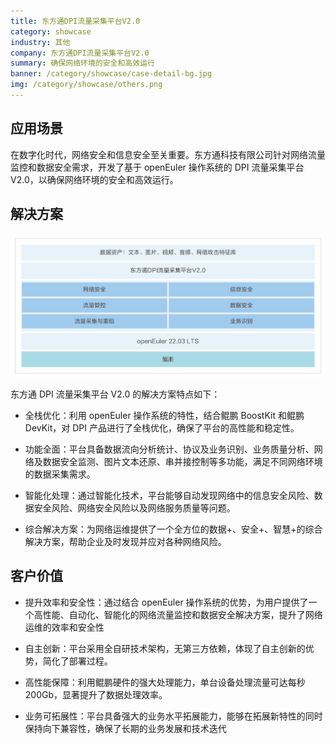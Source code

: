 ```yaml
---
title: 东方通DPI流量采集平台V2.0
category: showcase
industry: 其他
company: 东方通DPI流量采集平台V2.0
summary: 确保网络环境的安全和高效运行
banner: /category/showcase/case-detail-bg.jpg
img: /category/showcase/others.png
---
```


## 应用场景

在数字化时代，网络安全和信息安全至关重要。东方通科技有限公司针对网络流量监控和数据安全需求，开发了基于 openEuler 操作系统的 DPI 流量采集平台 V2.0，以确保网络环境的安全和高效运行。

## 解决方案

<img src="./qilin.png" width="1000" >

东方通 DPI 流量采集平台 V2.0 的解决方案特点如下：

- 全栈优化：利用 openEuler 操作系统的特性，结合鲲鹏 BoostKit 和鲲鹏 DevKit，对 DPI 产品进行了全栈优化，确保了平台的高性能和稳定性。

- 功能全面：平台具备数据流向分析统计、协议及业务识别、业务质量分析、网络及数据安全监测、图片文本还原、串并接控制等多功能，满足不同网络环境的数据采集需求。

- 智能化处理：通过智能化技术，平台能够自动发现网络中的信息安全风险、数据安全风险、网络安全风险以及网络服务质量等问题。

- 综合解决方案：为网络运维提供了一个全方位的数据+、安全+、智慧+的综合解决方案，帮助企业及时发现并应对各种网络风险。

## 客户价值

- 提升效率和安全性：通过结合 openEuler 操作系统的优势，为用户提供了一个高性能、自动化、智能化的网络流量监控和数据安全解决方案，提升了网络运维的效率和安全性

- 自主创新：平台采用全自研技术架构，无第三方依赖，体现了自主创新的优势，简化了部署过程。

- 高性能保障：利用鲲鹏硬件的强大处理能力，单台设备处理流量可达每秒 200Gb，显著提升了数据处理效率。

- 业务可拓展性：平台具备强大的业务水平拓展能力，能够在拓展新特性的同时保持向下兼容性，确保了长期的业务发展和技术迭代
